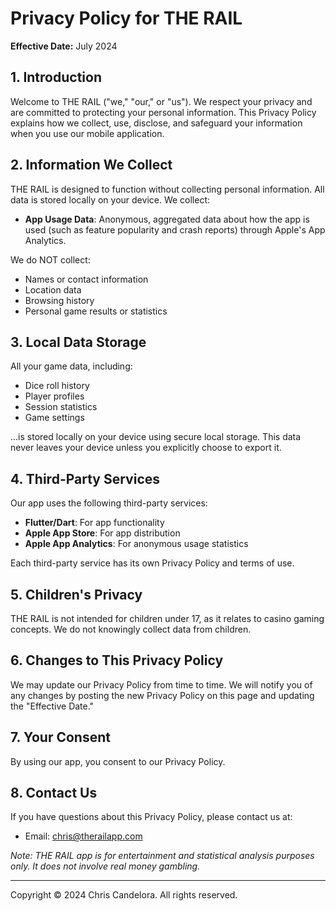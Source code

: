 # Privacy Policy for THE RAIL

**Effective Date:** July 2024

## 1. Introduction

Welcome to THE RAIL ("we," "our," or "us"). We respect your privacy and are committed to protecting your personal information. This Privacy Policy explains how we collect, use, disclose, and safeguard your information when you use our mobile application.

## 2. Information We Collect

THE RAIL is designed to function without collecting personal information. All data is stored locally on your device. We collect:

- **App Usage Data**: Anonymous, aggregated data about how the app is used (such as feature popularity and crash reports) through Apple's App Analytics.

We do NOT collect:
- Names or contact information
- Location data
- Browsing history
- Personal game results or statistics

## 3. Local Data Storage

All your game data, including:
- Dice roll history
- Player profiles
- Session statistics
- Game settings

...is stored locally on your device using secure local storage. This data never leaves your device unless you explicitly choose to export it.

## 4. Third-Party Services

Our app uses the following third-party services:
- **Flutter/Dart**: For app functionality
- **Apple App Store**: For app distribution
- **Apple App Analytics**: For anonymous usage statistics

Each third-party service has its own Privacy Policy and terms of use.

## 5. Children's Privacy

THE RAIL is not intended for children under 17, as it relates to casino gaming concepts. We do not knowingly collect data from children.

## 6. Changes to This Privacy Policy

We may update our Privacy Policy from time to time. We will notify you of any changes by posting the new Privacy Policy on this page and updating the "Effective Date."

## 7. Your Consent

By using our app, you consent to our Privacy Policy.

## 8. Contact Us

If you have questions about this Privacy Policy, please contact us at:
- Email: chris@therailapp.com

*Note: THE RAIL app is for entertainment and statistical analysis purposes only. It does not involve real money gambling.*

---

Copyright © 2024 Chris Candelora. All rights reserved. 